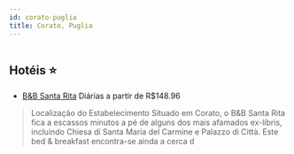 ```yaml
---
id: corato-puglia
title: Corato, Puglia
---
```


<center><img src="http://cdn.smyrooms.com/cloudcontent/fotos/agregadorHotelero/0033/29167/3329167/1.jpg?f=14979669" alt="" /></center>


## Hotéis ⭐️

-    [B&B Santa Rita](https://www.hurb.com/aud/https://www.hurb.com/hoteis/corato/b-b-santa-rita-JNP-JP02295V?cmp=18055) Diárias a partir de R$148.96
   > Localização do Estabelecimento Situado em Corato, o B&amp;B Santa Rita fica a escassos minutos a pé de alguns dos mais afamados ex-líbris, incluindo Chiesa di Santa Maria del Carmine e Palazzo di Città. Este bed &amp; breakfast encontra-se ainda a cerca d
